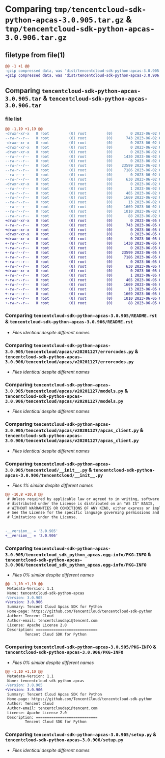 # Comparing `tmp/tencentcloud-sdk-python-apcas-3.0.905.tar.gz` & `tmp/tencentcloud-sdk-python-apcas-3.0.906.tar.gz`

## filetype from file(1)

```diff
@@ -1 +1 @@
-gzip compressed data, was "dist/tencentcloud-sdk-python-apcas-3.0.905.tar", last modified: Fri Jun  2 00:19:25 2023, max compression
+gzip compressed data, was "dist/tencentcloud-sdk-python-apcas-3.0.906.tar", last modified: Mon Jun  5 00:26:03 2023, max compression
```

## Comparing `tencentcloud-sdk-python-apcas-3.0.905.tar` & `tencentcloud-sdk-python-apcas-3.0.906.tar`

### file list

```diff
@@ -1,19 +1,19 @@
-drwxr-xr-x   0 root         (0) root         (0)        0 2023-06-02 00:19:25.000000 tencentcloud-sdk-python-apcas-3.0.905/
--rw-r--r--   0 root         (0) root         (0)      743 2023-06-02 00:19:25.000000 tencentcloud-sdk-python-apcas-3.0.905/README.rst
-drwxr-xr-x   0 root         (0) root         (0)        0 2023-06-02 00:19:25.000000 tencentcloud-sdk-python-apcas-3.0.905/tencentcloud/
-drwxr-xr-x   0 root         (0) root         (0)        0 2023-06-02 00:19:25.000000 tencentcloud-sdk-python-apcas-3.0.905/tencentcloud/apcas/
-drwxr-xr-x   0 root         (0) root         (0)        0 2023-06-02 00:19:25.000000 tencentcloud-sdk-python-apcas-3.0.905/tencentcloud/apcas/v20201127/
--rw-r--r--   0 root         (0) root         (0)     1430 2023-06-02 00:19:25.000000 tencentcloud-sdk-python-apcas-3.0.905/tencentcloud/apcas/v20201127/errorcodes.py
--rw-r--r--   0 root         (0) root         (0)        0 2023-06-02 00:19:25.000000 tencentcloud-sdk-python-apcas-3.0.905/tencentcloud/apcas/v20201127/__init__.py
--rw-r--r--   0 root         (0) root         (0)    23599 2023-06-02 00:19:25.000000 tencentcloud-sdk-python-apcas-3.0.905/tencentcloud/apcas/v20201127/models.py
--rw-r--r--   0 root         (0) root         (0)     7186 2023-06-02 00:19:25.000000 tencentcloud-sdk-python-apcas-3.0.905/tencentcloud/apcas/v20201127/apcas_client.py
--rw-r--r--   0 root         (0) root         (0)        0 2023-06-02 00:19:25.000000 tencentcloud-sdk-python-apcas-3.0.905/tencentcloud/apcas/__init__.py
--rw-r--r--   0 root         (0) root         (0)      630 2023-06-02 00:19:25.000000 tencentcloud-sdk-python-apcas-3.0.905/tencentcloud/__init__.py
-drwxr-xr-x   0 root         (0) root         (0)        0 2023-06-02 00:19:25.000000 tencentcloud-sdk-python-apcas-3.0.905/tencentcloud_sdk_python_apcas.egg-info/
--rw-r--r--   0 root         (0) root         (0)        1 2023-06-02 00:19:25.000000 tencentcloud-sdk-python-apcas-3.0.905/tencentcloud_sdk_python_apcas.egg-info/dependency_links.txt
--rw-r--r--   0 root         (0) root         (0)      465 2023-06-02 00:19:25.000000 tencentcloud-sdk-python-apcas-3.0.905/tencentcloud_sdk_python_apcas.egg-info/SOURCES.txt
--rw-r--r--   0 root         (0) root         (0)     1669 2023-06-02 00:19:25.000000 tencentcloud-sdk-python-apcas-3.0.905/tencentcloud_sdk_python_apcas.egg-info/PKG-INFO
--rw-r--r--   0 root         (0) root         (0)       13 2023-06-02 00:19:25.000000 tencentcloud-sdk-python-apcas-3.0.905/tencentcloud_sdk_python_apcas.egg-info/top_level.txt
--rw-r--r--   0 root         (0) root         (0)     1669 2023-06-02 00:19:25.000000 tencentcloud-sdk-python-apcas-3.0.905/PKG-INFO
--rw-r--r--   0 root         (0) root         (0)     1010 2023-06-02 00:19:25.000000 tencentcloud-sdk-python-apcas-3.0.905/setup.py
--rw-r--r--   0 root         (0) root         (0)       88 2023-06-02 00:19:25.000000 tencentcloud-sdk-python-apcas-3.0.905/setup.cfg
+drwxr-xr-x   0 root         (0) root         (0)        0 2023-06-05 00:26:03.000000 tencentcloud-sdk-python-apcas-3.0.906/
+-rw-r--r--   0 root         (0) root         (0)      743 2023-06-05 00:26:03.000000 tencentcloud-sdk-python-apcas-3.0.906/README.rst
+drwxr-xr-x   0 root         (0) root         (0)        0 2023-06-05 00:26:03.000000 tencentcloud-sdk-python-apcas-3.0.906/tencentcloud/
+drwxr-xr-x   0 root         (0) root         (0)        0 2023-06-05 00:26:03.000000 tencentcloud-sdk-python-apcas-3.0.906/tencentcloud/apcas/
+drwxr-xr-x   0 root         (0) root         (0)        0 2023-06-05 00:26:03.000000 tencentcloud-sdk-python-apcas-3.0.906/tencentcloud/apcas/v20201127/
+-rw-r--r--   0 root         (0) root         (0)     1430 2023-06-05 00:26:03.000000 tencentcloud-sdk-python-apcas-3.0.906/tencentcloud/apcas/v20201127/errorcodes.py
+-rw-r--r--   0 root         (0) root         (0)        0 2023-06-05 00:26:03.000000 tencentcloud-sdk-python-apcas-3.0.906/tencentcloud/apcas/v20201127/__init__.py
+-rw-r--r--   0 root         (0) root         (0)    23599 2023-06-05 00:26:03.000000 tencentcloud-sdk-python-apcas-3.0.906/tencentcloud/apcas/v20201127/models.py
+-rw-r--r--   0 root         (0) root         (0)     7186 2023-06-05 00:26:03.000000 tencentcloud-sdk-python-apcas-3.0.906/tencentcloud/apcas/v20201127/apcas_client.py
+-rw-r--r--   0 root         (0) root         (0)        0 2023-06-05 00:26:03.000000 tencentcloud-sdk-python-apcas-3.0.906/tencentcloud/apcas/__init__.py
+-rw-r--r--   0 root         (0) root         (0)      630 2023-06-05 00:26:03.000000 tencentcloud-sdk-python-apcas-3.0.906/tencentcloud/__init__.py
+drwxr-xr-x   0 root         (0) root         (0)        0 2023-06-05 00:26:03.000000 tencentcloud-sdk-python-apcas-3.0.906/tencentcloud_sdk_python_apcas.egg-info/
+-rw-r--r--   0 root         (0) root         (0)        1 2023-06-05 00:26:03.000000 tencentcloud-sdk-python-apcas-3.0.906/tencentcloud_sdk_python_apcas.egg-info/dependency_links.txt
+-rw-r--r--   0 root         (0) root         (0)      465 2023-06-05 00:26:03.000000 tencentcloud-sdk-python-apcas-3.0.906/tencentcloud_sdk_python_apcas.egg-info/SOURCES.txt
+-rw-r--r--   0 root         (0) root         (0)     1669 2023-06-05 00:26:03.000000 tencentcloud-sdk-python-apcas-3.0.906/tencentcloud_sdk_python_apcas.egg-info/PKG-INFO
+-rw-r--r--   0 root         (0) root         (0)       13 2023-06-05 00:26:03.000000 tencentcloud-sdk-python-apcas-3.0.906/tencentcloud_sdk_python_apcas.egg-info/top_level.txt
+-rw-r--r--   0 root         (0) root         (0)     1669 2023-06-05 00:26:03.000000 tencentcloud-sdk-python-apcas-3.0.906/PKG-INFO
+-rw-r--r--   0 root         (0) root         (0)     1010 2023-06-05 00:26:03.000000 tencentcloud-sdk-python-apcas-3.0.906/setup.py
+-rw-r--r--   0 root         (0) root         (0)       88 2023-06-05 00:26:03.000000 tencentcloud-sdk-python-apcas-3.0.906/setup.cfg
```

### Comparing `tencentcloud-sdk-python-apcas-3.0.905/README.rst` & `tencentcloud-sdk-python-apcas-3.0.906/README.rst`

 * *Files identical despite different names*

### Comparing `tencentcloud-sdk-python-apcas-3.0.905/tencentcloud/apcas/v20201127/errorcodes.py` & `tencentcloud-sdk-python-apcas-3.0.906/tencentcloud/apcas/v20201127/errorcodes.py`

 * *Files identical despite different names*

### Comparing `tencentcloud-sdk-python-apcas-3.0.905/tencentcloud/apcas/v20201127/models.py` & `tencentcloud-sdk-python-apcas-3.0.906/tencentcloud/apcas/v20201127/models.py`

 * *Files identical despite different names*

### Comparing `tencentcloud-sdk-python-apcas-3.0.905/tencentcloud/apcas/v20201127/apcas_client.py` & `tencentcloud-sdk-python-apcas-3.0.906/tencentcloud/apcas/v20201127/apcas_client.py`

 * *Files identical despite different names*

### Comparing `tencentcloud-sdk-python-apcas-3.0.905/tencentcloud/__init__.py` & `tencentcloud-sdk-python-apcas-3.0.906/tencentcloud/__init__.py`

 * *Files 1% similar despite different names*

```diff
@@ -10,8 +10,8 @@
 # Unless required by applicable law or agreed to in writing, software
 # distributed under the License is distributed on an "AS IS" BASIS,
 # WITHOUT WARRANTIES OR CONDITIONS OF ANY KIND, either express or implied.
 # See the License for the specific language governing permissions and
 # limitations under the License.
 
 
-__version__ = '3.0.905'
+__version__ = '3.0.906'
```

### Comparing `tencentcloud-sdk-python-apcas-3.0.905/tencentcloud_sdk_python_apcas.egg-info/PKG-INFO` & `tencentcloud-sdk-python-apcas-3.0.906/tencentcloud_sdk_python_apcas.egg-info/PKG-INFO`

 * *Files 0% similar despite different names*

```diff
@@ -1,10 +1,10 @@
 Metadata-Version: 1.1
 Name: tencentcloud-sdk-python-apcas
-Version: 3.0.905
+Version: 3.0.906
 Summary: Tencent Cloud Apcas SDK for Python
 Home-page: https://github.com/TencentCloud/tencentcloud-sdk-python
 Author: Tencent Cloud
 Author-email: tencentcloudapi@tencent.com
 License: Apache License 2.0
 Description: ============================
         Tencent Cloud SDK for Python
```

### Comparing `tencentcloud-sdk-python-apcas-3.0.905/PKG-INFO` & `tencentcloud-sdk-python-apcas-3.0.906/PKG-INFO`

 * *Files 0% similar despite different names*

```diff
@@ -1,10 +1,10 @@
 Metadata-Version: 1.1
 Name: tencentcloud-sdk-python-apcas
-Version: 3.0.905
+Version: 3.0.906
 Summary: Tencent Cloud Apcas SDK for Python
 Home-page: https://github.com/TencentCloud/tencentcloud-sdk-python
 Author: Tencent Cloud
 Author-email: tencentcloudapi@tencent.com
 License: Apache License 2.0
 Description: ============================
         Tencent Cloud SDK for Python
```

### Comparing `tencentcloud-sdk-python-apcas-3.0.905/setup.py` & `tencentcloud-sdk-python-apcas-3.0.906/setup.py`

 * *Files identical despite different names*

